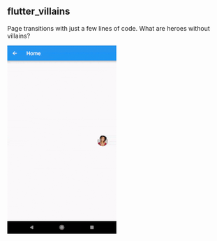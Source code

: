 ## flutter_villains

Page transitions with just a few lines of code. What are heroes without villains?

![](images/flutter_villains1.gif)